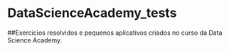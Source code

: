 # DataScienceAcademy_tests

##Exercícios resolvidos e pequenos aplicativos criados no curso da Data Science Academy.
